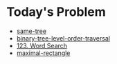 # Today's Problem

- [same-tree](https://leetcode.com/problems/same-tree/)
- [binary-tree-level-order-traversal](https://leetcode.com/problems/binary-tree-level-order-traversal/)
- [123. Word Search](https://leetcode.com/problems/word-search/)
- [maximal-rectangle](https://www.lintcode.com/problem/maximal-rectangle)
